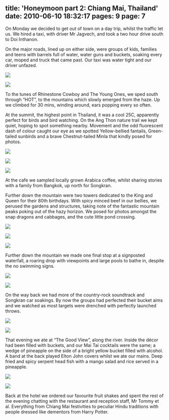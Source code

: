title: 'Honeymoon part 2: Chiang Mai, Thailand'
date: 2010-06-10 18:32:17
pages: 9
page: 7
---

On Monday we decided to get out of town on a day trip, whilst the traffic let us. We hired a taxi, with driver Mr Jagvech, and took a two hour drive south to Doi Inthanon.

On the major roads, lined up on either side, were groups of kids, families and teens with barrels full of water, water guns and buckets, soaking every car, moped and truck that came past. Our taxi was water tight and our driver unfazed.

[![](http://host.trivialbeing.org/up/small/honeymoon-212.jpg)](http://host.trivialbeing.org/up/honeymoon-212.jpg)

[![](http://host.trivialbeing.org/up/small/honeymoon-213.jpg)](http://host.trivialbeing.org/up/honeymoon-213.jpg)

To the tunes of Rhinestone Cowboy and The Young Ones, we sped south through “HOT”, to the mountains which slowly emerged from the haze. Up we climbed for 30 mins, winding around, ears popping every so often.

At the summit, the highest point in Thailand, it was a cool 25C, apparently perfect for birds and bird watching. On the Ang Thon nature trail we kept quiet, hoping to spot something nearby. Movement and the odd fluorescent dash of colour caught our eye as we spotted Yellow-bellied fantails, Green-tailed sunbirds and a brave Chestnut-tailed Minla that kindly posed for photos.

[![](http://host.trivialbeing.org/up/small/honeymoon-215.jpg)](http://host.trivialbeing.org/up/honeymoon-215.jpg)

[![](http://host.trivialbeing.org/up/small/honeymoon-217.jpg)](http://host.trivialbeing.org/up/honeymoon-217.jpg)

[![](http://host.trivialbeing.org/up/small/honeymoon-218.jpg)](http://host.trivialbeing.org/up/honeymoon-218.jpg)

At the cafe we sampled locally grown Arabica coffee, whilst sharing stories with a family from Bangkok, up north for Songkran.

Further down the mountain were two towers dedicated to the King and Queen for their 80th birthdays. With spicy minced beef in our bellies, we perused the gardens and structures, taking note of the fantastic mountain peaks poking out of the hazy horizon. We posed for photos amongst the snap dragons and cabbages, and the cute little pond crossing.

[![](http://host.trivialbeing.org/up/small/honeymoon-220.jpg)](http://host.trivialbeing.org/up/honeymoon-220.jpg)

[![](http://host.trivialbeing.org/up/small/honeymoon-221.jpg)](http://host.trivialbeing.org/up/honeymoon-221.jpg)

[![](http://host.trivialbeing.org/up/small/honeymoon-222.jpg)](http://host.trivialbeing.org/up/honeymoon-222.jpg)

Further down the mountain we made one final stop at a signposted waterfall, a roaring drop with viewpoints and large pools to bathe in, despite the no swimming signs.

[![](http://host.trivialbeing.org/up/small/honeymoon-224.jpg)](http://host.trivialbeing.org/up/honeymoon-224.jpg)

[![](http://host.trivialbeing.org/up/small/honeymoon-226.jpg)](http://host.trivialbeing.org/up/honeymoon-226.jpg)

On the way back we had more of the country-rock soundtrack and Songkran car soakings. By now the groups had perfected their bucket aims and we watched as most targets were drenched with perfectly launched throws.

[![](http://host.trivialbeing.org/up/small/honeymoon-231.jpg)](http://host.trivialbeing.org/up/honeymoon-231.jpg)

[![](http://host.trivialbeing.org/up/small/honeymoon-232.jpg)](http://host.trivialbeing.org/up/honeymoon-232.jpg)

That evening we ate at “The Good View”, along the river. Inside the décor had been filled with buckets, and our Mai Tai cocktails were the same; a wedge of pineapple on the side of a bright yellow bucket filled with alcohol. A band at the back played Elton John covers whilst we ate our mains. Deep fried and spicy serpent head fish with a mango salad and rice served in a pineapple.

[![](http://host.trivialbeing.org/up/small/honeymoon-25.jpg)](http://host.trivialbeing.org/up/honeymoon-25.jpg)

[![](http://host.trivialbeing.org/up/small/honeymoon-26.jpg)](http://host.trivialbeing.org/up/honeymoon-26.jpg)

Back at the hotel we ordered our favourite fruit shakes and spent the rest of the evening chatting with the restaurant and reception staff, Mr Tommy et al. Everything from Chiang Mai festivities to peculiar Hindu traditions with people dressed like dementors from Harry Potter.

